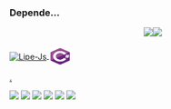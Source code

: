 ### Depende... 

<div align="center">
  <a href="https://github.com/felipemascarin">
  <img height="180em" src="https://github-readme-stats.vercel.app/api?username=felipemascarin&show_icons=true&theme=dark&include_all_commits=true&count_private=true"/><img height="180em" src="https://github-readme-stats.vercel.app/api/top-langs/?username=felipemascarin&layout=compact&langs_count=7&theme=dark"/>
  </div>
  
  <div style="display: inline_block"><br>
<img align="center" alt="Lipe-Js" height="30" width="40" src="https://cdn.jsdelivr.net/gh/devicons/devicon/icons/java/java-original.svg">
<img align="center" alt="Lipe-Csharp" height="30" width="40" src="https://raw.githubusercontent.com/devicons/devicon/master/icons/csharp/csharp-original.svg">


  
</div>
    
  
   
    
  </div>


 
.
<div> 
  
  
  <a href="https://instagram.com/luisfelipemascarin" target="_blank"><img src="https://img.shields.io/badge/-Instagram-%23E4405F?style=for-the-badge&logo=instagram&logoColor=white" target="_blank"></a> <a href="https://discord.gg/426110827138121730" target="_blank"><img src="https://img.shields.io/badge/Discord-7289DA?style=for-the-badge&logo=discord&logoColor=white" target="_blank"></a> <a href = "felipe_mascarin@hotmail.com"><img src="https://img.shields.io/badge/Microsoft_Outlook-0078D4?style=for-the-badge&logo=microsoft-outlook&logoColor=white" target="_blank"></a> <a href="https://www.facebook.com/luisfelipe.mascarin" target="_blank"><img src="https://img.shields.io/badge/Facebook-1877F2?style=for-the-badge&logo=facebook&logoColor=white" target="_blank"></a> <a href="" target="_blank"><img src="https://img.shields.io/badge/Slack-4A154B?style=for-the-badge&logo=slack&logoColor=white" target="_blank"></a> <a href="http://linkedin.com/in/luís-felipe-mascarin-almeida-4711881b1" target="_blank"><img src="https://img.shields.io/badge/-LinkedIn-%230077B5?style=for-the-badge&logo=linkedin&logoColor=white" target="_blank"></a> 

 
</div>
  
